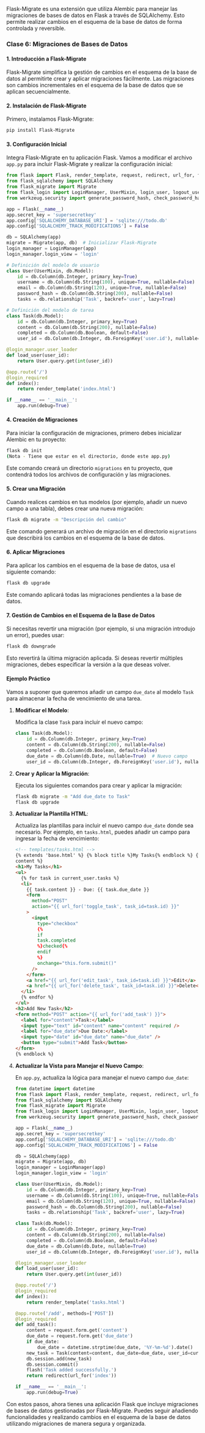 Flask-Migrate es una extensión que utiliza Alembic para manejar las migraciones de bases de datos en Flask a través de SQLAlchemy. Esto permite realizar cambios en el esquema de la base de datos de forma controlada y reversible.

### Clase 6: Migraciones de Bases de Datos

#### 1. Introducción a Flask-Migrate

Flask-Migrate simplifica la gestión de cambios en el esquema de la base de datos al permitirte crear y aplicar migraciones fácilmente. Las migraciones son cambios incrementales en el esquema de la base de datos que se aplican secuencialmente.

#### 2. Instalación de Flask-Migrate

Primero, instalamos Flask-Migrate:

```bash
pip install Flask-Migrate
```

#### 3. Configuración Inicial

Integra Flask-Migrate en tu aplicación Flask. Vamos a modificar el archivo `app.py` para incluir Flask-Migrate y realizar la configuración inicial:

```python
from flask import Flask, render_template, request, redirect, url_for, flash
from flask_sqlalchemy import SQLAlchemy
from flask_migrate import Migrate
from flask_login import LoginManager, UserMixin, login_user, logout_user, login_required, current_user
from werkzeug.security import generate_password_hash, check_password_hash

app = Flask(__name__)
app.secret_key = 'supersecretkey'
app.config['SQLALCHEMY_DATABASE_URI'] = 'sqlite:///todo.db'
app.config['SQLALCHEMY_TRACK_MODIFICATIONS'] = False

db = SQLAlchemy(app)
migrate = Migrate(app, db)  # Inicializar Flask-Migrate
login_manager = LoginManager(app)
login_manager.login_view = 'login'

# Definición del modelo de usuario
class User(UserMixin, db.Model):
    id = db.Column(db.Integer, primary_key=True)
    username = db.Column(db.String(100), unique=True, nullable=False)
    email = db.Column(db.String(120), unique=True, nullable=False)
    password_hash = db.Column(db.String(200), nullable=False)
    tasks = db.relationship('Task', backref='user', lazy=True)

# Definición del modelo de tarea
class Task(db.Model):
    id = db.Column(db.Integer, primary_key=True)
    content = db.Column(db.String(200), nullable=False)
    completed = db.Column(db.Boolean, default=False)
    user_id = db.Column(db.Integer, db.ForeignKey('user.id'), nullable=False)

@login_manager.user_loader
def load_user(user_id):
    return User.query.get(int(user_id))

@app.route('/')
@login_required
def index():
    return render_template('index.html')

if __name__ == '__main__':
    app.run(debug=True)
```

#### 4. Creación de Migraciones

Para iniciar la configuración de migraciones, primero debes inicializar Alembic en tu proyecto:

```bash
flask db init
(Nota - Tiene que estar en el directorio, donde este app.py)
```

Este comando creará un directorio `migrations` en tu proyecto, que contendrá todos los archivos de configuración y las migraciones.

#### 5. Crear una Migración

Cuando realices cambios en tus modelos (por ejemplo, añadir un nuevo campo a una tabla), debes crear una nueva migración:

```bash
flask db migrate -m "Descripción del cambio"
```

Este comando generará un archivo de migración en el directorio `migrations` que describirá los cambios en el esquema de la base de datos.

#### 6. Aplicar Migraciones

Para aplicar los cambios en el esquema de la base de datos, usa el siguiente comando:

```bash
flask db upgrade
```

Este comando aplicará todas las migraciones pendientes a la base de datos.

#### 7. Gestión de Cambios en el Esquema de la Base de Datos

Si necesitas revertir una migración (por ejemplo, si una migración introdujo un error), puedes usar:

```bash
flask db downgrade
```

Esto revertirá la última migración aplicada. Si deseas revertir múltiples migraciones, debes especificar la versión a la que deseas volver.

#### Ejemplo Práctico

Vamos a suponer que queremos añadir un campo `due_date` al modelo `Task` para almacenar la fecha de vencimiento de una tarea.

1. **Modificar el Modelo**:

   Modifica la clase `Task` para incluir el nuevo campo:

   ```python
   class Task(db.Model):
       id = db.Column(db.Integer, primary_key=True)
       content = db.Column(db.String(200), nullable=False)
       completed = db.Column(db.Boolean, default=False)
       due_date = db.Column(db.Date, nullable=True)  # Nuevo campo
       user_id = db.Column(db.Integer, db.ForeignKey('user.id'), nullable=False)
   ```

2. **Crear y Aplicar la Migración**:

   Ejecuta los siguientes comandos para crear y aplicar la migración:

   ```bash
   flask db migrate -m "Add due_date to Task"
   flask db upgrade
   ```

3. **Actualizar la Plantilla HTML**:

   Actualiza las plantillas para incluir el nuevo campo `due_date` donde sea necesario. Por ejemplo, en `tasks.html`, puedes añadir un campo para ingresar la fecha de vencimiento:

   ```html
   <!-- templates/tasks.html -->
   {% extends 'base.html' %} {% block title %}My Tasks{% endblock %} {% block
   content %}
   <h1>My Tasks</h1>
   <ul>
     {% for task in current_user.tasks %}
     <li>
       {{ task.content }} - Due: {{ task.due_date }}
       <form
         method="POST"
         action="{{ url_for('toggle_task', task_id=task.id) }}"
       >
         <input
           type="checkbox"
           {%
           if
           task.completed
           %}checked{%
           endif
           %}
           onchange="this.form.submit()"
         />
       </form>
       <a href="{{ url_for('edit_task', task_id=task.id) }}">Edit</a>
       <a href="{{ url_for('delete_task', task_id=task.id) }}">Delete</a>
     </li>
     {% endfor %}
   </ul>
   <h2>Add New Task</h2>
   <form method="POST" action="{{ url_for('add_task') }}">
     <label for="content">Task:</label>
     <input type="text" id="content" name="content" required />
     <label for="due_date">Due Date:</label>
     <input type="date" id="due_date" name="due_date" />
     <button type="submit">Add Task</button>
   </form>
   {% endblock %}
   ```

4. **Actualizar la Vista para Manejar el Nuevo Campo**:

   En `app.py`, actualiza la lógica para manejar el nuevo campo `due_date`:

   ```python
   from datetime import datetime
   from flask import Flask, render_template, request, redirect, url_for, flash
   from flask_sqlalchemy import SQLAlchemy
   from flask_migrate import Migrate
   from flask_login import LoginManager, UserMixin, login_user, logout_user, login_required, current_user
   from werkzeug.security import generate_password_hash, check_password_hash

   app = Flask(__name__)
   app.secret_key = 'supersecretkey'
   app.config['SQLALCHEMY_DATABASE_URI'] = 'sqlite:///todo.db'
   app.config['SQLALCHEMY_TRACK_MODIFICATIONS'] = False

   db = SQLAlchemy(app)
   migrate = Migrate(app, db)
   login_manager = LoginManager(app)
   login_manager.login_view = 'login'

   class User(UserMixin, db.Model):
       id = db.Column(db.Integer, primary_key=True)
       username = db.Column(db.String(100), unique=True, nullable=False)
       email = db.Column(db.String(120), unique=True, nullable=False)
       password_hash = db.Column(db.String(200), nullable=False)
       tasks = db.relationship('Task', backref='user', lazy=True)

   class Task(db.Model):
       id = db.Column(db.Integer, primary_key=True)
       content = db.Column(db.String(200), nullable=False)
       completed = db.Column(db.Boolean, default=False)
       due_date = db.Column(db.Date, nullable=True)
       user_id = db.Column(db.Integer, db.ForeignKey('user.id'), nullable=False)

   @login_manager.user_loader
   def load_user(user_id):
       return User.query.get(int(user_id))

   @app.route('/')
   @login_required
   def index():
       return render_template('tasks.html')

   @app.route('/add', methods=['POST'])
   @login_required
   def add_task():
       content = request.form.get('content')
       due_date = request.form.get('due_date')
       if due_date:
           due_date = datetime.strptime(due_date, '%Y-%m-%d').date()
       new_task = Task(content=content, due_date=due_date, user_id=current_user.id)
       db.session.add(new_task)
       db.session.commit()
       flash('Task added successfully.')
       return redirect(url_for('index'))

   if __name__ == '__main__':
       app.run(debug=True)
   ```

Con estos pasos, ahora tienes una aplicación Flask que incluye migraciones de bases de datos gestionadas por Flask-Migrate. Puedes seguir añadiendo funcionalidades y realizando cambios en el esquema de la base de datos utilizando migraciones de manera segura y organizada.
